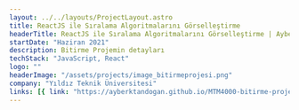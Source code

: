 ```yaml
---
layout: ../../layouts/ProjectLayout.astro
title: ReactJS ile Sıralama Algoritmalarını Görselleştirme
headerTitle: ReactJS ile Sıralama Algoritmalarını Görselleştirme | Ayberk Tandoğan
startDate: "Haziran 2021"
description: Bitirme Projemin detayları
techStack: "JavaScript, React"
logo: ""
headerImage: "/assets/projects/image_bitirmeprojesi.png"
company: "Yıldız Teknik Üniversitesi"
links: [{ link: "https://ayberktandogan.github.io/MTM4000-bitirme-projesi/", text: "Website" }]
---
```

